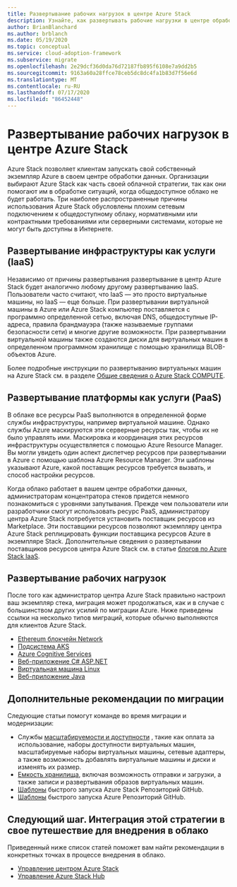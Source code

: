 ```yaml
---
title: Развертывание рабочих нагрузок в центре Azure Stack
description: Узнайте, как развертывать рабочие нагрузки в центре обработки данных с помощью центра Azure Stack.
author: BrianBlanchard
ms.author: brblanch
ms.date: 05/19/2020
ms.topic: conceptual
ms.service: cloud-adoption-framework
ms.subservice: migrate
ms.openlocfilehash: 2e29dcf36d0da76d72187fb895f6108e7a9dd2b5
ms.sourcegitcommit: 9163a60a28ffce78ceb5dc8dc4fa1b83d7f56e6d
ms.translationtype: MT
ms.contentlocale: ru-RU
ms.lasthandoff: 07/17/2020
ms.locfileid: "86452448"
---
```

# <a name="deploy-workloads-to-azure-stack-hub"></a>Развертывание рабочих нагрузок в центре Azure Stack

Azure Stack позволяет клиентам запускать свой собственный экземпляр Azure в своем центре обработки данных. Организации выбирают Azure Stack как часть своей облачной стратегии, так как они помогают им в обработке ситуаций, когда общедоступное облако не будет работать. Три наиболее распространенные причины использования Azure Stack обусловлены плохим сетевым подключением к общедоступному облаку, нормативными или контрактными требованиями или серверными системами, которые не могут быть доступны в Интернете.

## <a name="infrastructure-as-a-service-iaas-deployment"></a>Развертывание инфраструктуры как услуги (IaaS)

Независимо от причины развертывания развертывание в центр Azure Stack будет аналогично любому другому развертыванию IaaS. Пользователи часто считают, что IaaS — это просто виртуальные машины, но IaaS — еще больше. При развертывании виртуальной машины в Azure или Azure Stack компьютер поставляется с программно определенной сетью, включая DNS, общедоступные IP-адреса, правила брандмауэра (также называемые группами безопасности сети) и многие другие возможности. При развертывании виртуальной машины также создаются диски для виртуальных машин в определенном программном хранилище с помощью хранилища BLOB-объектов Azure.

Более подробные инструкции по развертыванию виртуальных машин на Azure Stack см. в разделе [Общие сведения о Azure Stack COMPUTE](https://docs.microsoft.com/azure-stack/user/azure-stack-compute-overview?view=azs-2002).

## <a name="platform-as-a-service-paas-deployment"></a>Развертывание платформы как услуги (PaaS)

В облаке все ресурсы PaaS выполняются в определенной форме службы инфраструктуры, например виртуальной машине. Однако службы Azure маскируются эти серверные ресурсы так, чтобы их не было управлять ими. Маскировка и координация этих ресурсов инфраструктуры осуществляется с помощью Azure Resource Manager. Вы могли увидеть один аспект диспетчер ресурсов при развертывании в Azure с помощью шаблона Azure Resource Manager. Эти шаблоны указывают Azure, какой поставщик ресурсов требуется вызвать, и способ настройки ресурсов.

Когда облако работает в вашем центре обработки данных, администраторам концентратора стеков придется немного познакомиться с уровнями запутывания. Прежде чем пользователи или разработчики смогут использовать ресурс PaaS, администратору центра Azure Stack потребуется установить поставщик ресурсов из Marketplace. Эти поставщики ресурсов позволяют экземпляру центра Azure Stack реплицировать функции поставщика ресурсов Azure в экземпляре Stack. Дополнительные сведения о развертывании поставщиков ресурсов центра Azure Stack см. в статье [блогов по Azure Stack IaaS](https://azure.microsoft.com/blog/azure-stack-iaas-part-one/).

## <a name="deploy-workloads"></a>Развертывание рабочих нагрузок

После того как администратор центра Azure Stack правильно настроил ваш экземпляр стека, миграция может продолжаться, как и в случае с большинством других усилий по миграции Azure. Ниже приведены ссылки на несколько типов миграций, которые обычно выполняются для клиентов Azure Stack.

- [Ethereum блокчейн Network](https://docs.microsoft.com/azure-stack/user/azure-stack-ethereum?view=azs-2002)
- [Подсистема AKS](https://docs.microsoft.com/azure-stack/user/azure-stack-kubernetes-aks-engine-overview?view=azs-2002)
- [Azure Cognitive Services](https://docs.microsoft.com/azure-stack/user/azure-stack-solution-template-cognitive-services?view=azs-2002)
- [Веб-приложение C# ASP.NET](https://docs.microsoft.com/azure-stack/user/azure-stack-dev-start-howto-vm-dotnet?view=azs-2002)
- [Виртуальная машина Linux](https://docs.microsoft.com/azure-stack/user/azure-stack-dev-start-howto-deploy-linux?view=azs-2002)
- [Веб-приложение Java](https://docs.microsoft.com/azure-stack/user/azure-stack-dev-start-howto-vm-java?view=azs-2002)

## <a name="additional-considerations-during-migration"></a>Дополнительные рекомендации по миграции

Следующие статьи помогут команде во время миграции и модернизации:

- Службы [масштабируемости и доступности](https://azure.microsoft.com/blog/azure-stack-iaas-part-six/) , такие как оплата за использование, наборы доступности виртуальных машин, масштабируемые наборы виртуальных машины, сетевые адаптеры, а также возможность добавлять виртуальные машины и диски и изменять их размер.
- [Емкость хранилища](https://azure.microsoft.com/blog/azure-stack-iaas-part-3/), включая возможность отправки и загрузки, а также записи и развертывания образов виртуальных машин.
- [Шаблоны](https://github.com/Azure/AzureStack-QuickStart-Templates) быстрого запуска Azure Stack Репозиторий GitHub.
- [Шаблоны](https://github.com/Azure/Azure-QuickStart-Templates) быстрого запуска Azure Репозиторий GitHub.

## <a name="next-step-integrate-this-strategy-into-your-cloud-adoption-journey"></a>Следующий шаг. Интеграция этой стратегии в свое путешествие для внедрения в облако

Приведенный ниже список статей поможет вам найти рекомендации в конкретных точках в процессе внедрения в облако.

- [Управление центром Azure Stack](./govern.md)
- [Управление Azure Stack Hub](./manage.md)
